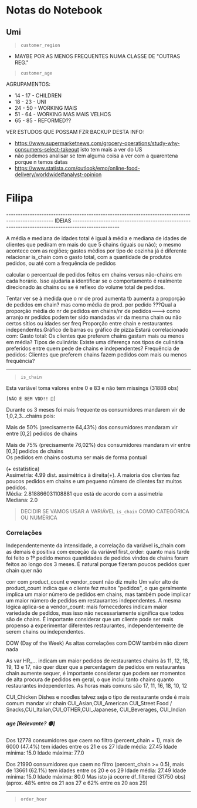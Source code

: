 # Notas do Notebook

## Umi

> `customer_region`

- MAYBE POR AS MENOS FREQUENTES NUMA CLASSE DE "OUTRAS REG."

> `customer_age`

AGRUPAMENTOS:

- 14 - 17 - CHILDREN
- 18 - 23 - UNI
- 24 - 50 - WORKING MAIS 
- 51 - 64 - WORKING MAS MAIS VELHOS
- 65 - 85 - REFORMED??

VER ESTUDOS QUE POSSAM FZR BACKUP DESTA INFO:
- https://www.supermarketnews.com/grocery-operations/study-why-consumers-select-takeout  isto tem mais a ver do US 
- não podemos analisar se tem alguma coisa a ver com a quarentena porque n temos datas
- https://www.statista.com/outlook/emo/online-food-delivery/worldwide#analyst-opinion



# Filipa

-------------------------------------------------------------------------------------------------- IDEIAS --------------------------------------------------------------------------------------------------

A média e mediana de idades total é igual à média e mediana de idades de clientes que pediram em mais do que 5 chains (iguais ou não); o mesmo acontece com as regiões; gastos médios por tipo de cozinha já é diferente
relacionar is_chain com o gasto total, com a quantidade de produtos pedidos, ou até com a frequência de pedidos

calcular o percentual de pedidos feitos em chains versus não-chains em cada horário. Isso ajudaria a identificar se o comportamento é realmente direcionado às chains ou se é reflexo do volume total de pedidos.

Tentar ver se à medida que o nr de prod aumenta tb aumenta a proporção de pedidos em chain? mas como média de prod. por pedido ???Qual a proporção média do nr de pedidos em chains/nr de pedidos---> como arranjo nr pedidos podem ter sido mandadas vir da mesma chain ou não certos sítios ou idades ser freq Proporção entre chain e restaurantes independentes.Gráfico de barras ou gráfico de pizza Estará correlacionado com: Gasto total: Os clientes que preferem chains gastam mais ou menos em média? Tipos de culinária: Existe uma diferença nos tipos de culinária preferidos entre quem pede de chains e independentes? Frequência de pedidos: Clientes que preferem chains fazem pedidos com mais ou menos frequência?


---

> `is_chain`

Esta variável toma valores entre 0 e 83 e não tem missings (31888 obs) 
    
    [NÃO É BEM VDD!! 🔴]

Durante os 3 meses foi mais frequente os consumidores mandarem vir de 1,0,2,3...chains pois:

Mais de 50% (precisamente 64,43%) dos consumidores mandaram vir entre [0,2] pedidos de chains

Mais de 75% (precisamente 76,02%) dos consumidores mandaram vir entre [0,3] pedidos de chains   
Os pedidos em chains costuma ser mais de forma pontual


(+ estatística)   
Assimetria: 4.99 dist. assimétrica à direita(+). A maioria dos clientes faz poucos pedidos em chains e um pequeno número de clientes faz muitos pedidos.   
Média: 2.818866031108881 que está de acordo com a assimetria   
Mediana: 2.0

> DECIDIR SE VAMOS USAR A VARIÁVEL `is_chain` COMO CATEGÓRICA OU NUMÉRICA


### Correlações

Independentemente da intensidade, a correlação da variável is_chain com as demais é positiva com exceção da variável first_order: quanto mais tarde foi feito o 1º pedido menos quantidades de pedidos vindos de chains foram feitos ao longo dos 3 meses. É natural porque fizeram poucos pedidos quer chain quer não

corr com product_count e vendor_count não diz muito Um valor alto de product_count indica que o cliente fez muitos "pedidos", o que geralmente implica um maior número de pedidos em chains, mas também pode implicar um maior número de pedidos em restaurantes independentes. A mesma lógica aplica-se a vendor_count: mais fornecedores indicam maior variedade de pedidos, mas isso não necessariamente significa que todos são de chains. É importante considerar que um cliente pode ser mais propenso a experimentar diferentes restaurantes, independentemente de serem chains ou independentes.

DOW (Day of the Week) As altas correlações com DOW também não dizem nada

As var HR_... indicam um maior pedidos de restaurantes chains às 11, 12, 18, 19, 13 e 17, não quer dizer que a percentagem de pedidos em restaurantes chain aumente sequer, é importante considerar que podem ser momentos de alta procura de pedidos em geral, o que inclui tanto chains quanto restaurantes independentes. As horas mais comuns são 17, 11, 16, 18, 10, 12

CUI_Chicken Dishes e noodles talvez seja o tipo de restaurante onde é mais comum mandar vir chain CUI_Asian,CUI_American CUI_Street Food / Snacks,CUI_Italian,CUI_OTHER,CUI_Japanese, CUI_Beverages, CUI_Indian


##### age [Relevante? 🟡]

Dos 12778 consumidores que caem no filtro (percent_chain = 1), mais de 6000 (47.4%) tem idades entre os 21 e os 27
Idade média: 27.45
Idade mínima: 15.0
Idade máxima: 77.0

Dos 21990 consumidores que caem no filtro (percent_chain >= 0.5), mais de 13661 (62.1%) tem idades entre os 20 e os 29
Idade média: 27.49
Idade mínima: 15.0
Idade máxima: 80.0
Mas isto já ocorre df_filtered (31750 obs) (aprox. 48% entre os 21 aos 27 e 62% entre os 20 aos 29)




---

> `order_hour`

